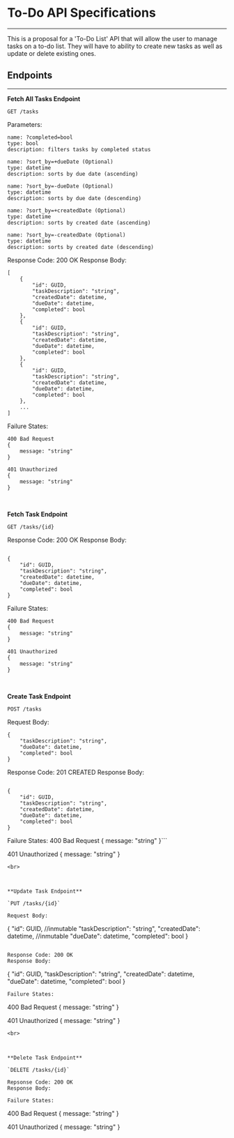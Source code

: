 # To-Do API Specifications
---
This is a proposal for a 'To-Do List' API that will allow the user to manage tasks on a to-do list. They will have to ability to create new tasks as well as update or delete existing ones. 
## Endpoints
---
**Fetch All Tasks Endpoint**

`GET /tasks`

Parameters: 
    
    name: ?completed=bool
    type: bool
    description: filters tasks by completed status
     
    name: ?sort_by=+dueDate (Optional)
    type: datetime
    description: sorts by due date (ascending)

    name: ?sort_by=-dueDate (Optional)
    type: datetime
    description: sorts by due date (descending)

    name: ?sort_by=+createdDate (Optional)
    type: datetime
    description: sorts by created date (ascending)

    name: ?sort_by=-createdDate (Optional)
    type: datetime
    description: sorts by created date (descending)




Response Code: 200 OK 
Response Body:

```
[
    {
        "id": GUID,
        "taskDescription": "string",
        "createdDate": datetime,
        "dueDate": datetime,
        "completed": bool
    },
    {
        "id": GUID,
        "taskDescription": "string",
        "createdDate": datetime,
        "dueDate": datetime,
        "completed": bool
    },
    {
        "id": GUID,
        "taskDescription": "string",
        "createdDate": datetime,
        "dueDate": datetime,
        "completed": bool
    },
    ...
]
```

Failure States: 
```
400 Bad Request
{
    message: "string"
}

401 Unauthorized
{
    message: "string"
}
```
<br>



**Fetch Task Endpoint**

`GET /tasks/{id}`

Response Code: 200 OK
Response Body:
```

{
    "id": GUID,
    "taskDescription": "string",
    "createdDate": datetime,
    "dueDate": datetime,
    "completed": bool
}
```
Failure States: 
```
400 Bad Request
{
    message: "string"
}

401 Unauthorized
{
    message: "string"
}
```
<br>



**Create Task Endpoint**

`POST /tasks`

Request Body:
```
{
    "taskDescription": "string",
    "dueDate": datetime,
    "completed": bool
}
```

Response Code: 201 CREATED
Response Body:
```

{
    "id": GUID,
    "taskDescription": "string",
    "createdDate": datetime,
    "dueDate": datetime,
    "completed": bool
}
```
Failure States: 
400 Bad Request
{
    message: "string"
}```


401 Unauthorized
{
    message: "string"
}
```
<br>



**Update Task Endpoint**

`PUT /tasks/{id}`

Request Body: 
```
{
    "id": GUID,                      //inmutable
    "taskDescription": "string",
    "createdDate": datetime,         //inmutable
    "dueDate": datetime,
    "completed": bool
}
```

Response Code: 200 OK
Response Body:
```

{
    "id": GUID,
    "taskDescription": "string",
    "createdDate": datetime,
    "dueDate": datetime,
    "completed": bool
}
```
Failure States: 
```
400 Bad Request
{
    message: "string"
}

401 Unauthorized
{
    message: "string"
}
```
<br>



**Delete Task Endpoint**

`DELETE /tasks/{id}`

Repsonse Code: 200 OK
Response Body:

Failure States: 
```
400 Bad Request
{
    message: "string"
}

401 Unauthorized
{
    message: "string"
}
```